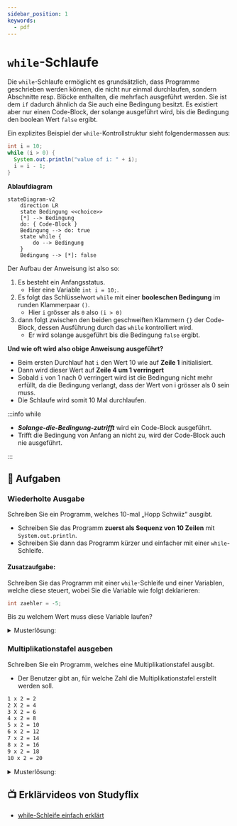 ```yaml
---
sidebar_position: 1
keywords:
  - pdf
---
```


# `while`-Schlaufe

Die `while`-Schlaufe ermöglicht es grundsätzlich, dass Programme geschrieben
werden können, die nicht nur einmal durchlaufen, sondern Abschnitte resp. Blöcke
enthalten, die mehrfach ausgeführt werden. Sie ist dem `if` dadurch ähnlich da
Sie auch eine Bedingung besitzt. Es existiert aber nur einen Code-Block, der
solange ausgeführt wird, bis die Bedingung den boolean Wert `false` ergibt.

Ein explizites Beispiel der `while`-Kontrollstruktur sieht folgendermassen aus:

<div class="grid"><div>

```java title="While Code-Beispiel" showLineNumbers
int i = 10;
while (i > 0) {
  System.out.println("value of i: " + i);
  i = i - 1;
}
```

</div><div>

**Ablaufdiagram**

```mermaid
stateDiagram-v2
    direction LR
    state Bedingung <<choice>>
    [*] --> Bedingung
    do: { Code-Block }
    Bedingung --> do: true
    state while {
        do --> Bedingung
    }
    Bedingung --> [*]: false
```

</div></div>

Der Aufbau der Anweisung ist also so:

1. Es besteht ein Anfangsstatus.
   - Hier eine Variable `int i = 10;`.
2. Es folgt das Schlüsselwort `while` mit einer **booleschen Bedingung** im
   runden Klammerpaar `()`.
   - Hier `i` grösser als `0` also `(i > 0)`
3. dann folgt zwischen den beiden geschweiften Klammern `{}` der Code- Block,
   dessen Ausführung durch das `while` kontrolliert wird.
   - Er wird solange ausgeführt bis die Bedingung `false` ergibt.

**Und wie oft wird also obige Anweisung ausgeführt?**

- Beim ersten Durchlauf hat `i` den Wert 10 wie auf **Zeile 1** initialisiert.
- Dann wird dieser Wert auf **Zeile 4 um 1 verringert**
- Sobald `i` von 1 nach 0 verringert wird ist die Bedingung nicht mehr erfüllt,
  da die Bedingung verlangt, dass der Wert von i grösser als 0 sein muss.
- Die Schlaufe wird somit 10 Mal durchlaufen.

:::info while

- **_Solange-die-Bedingung-zutrifft_** wird ein Code-Block ausgeführt.
- Trifft die Bedingung von Anfang an nicht zu, wird der Code-Block auch nie
  ausgeführt.

:::

## :pencil: Aufgaben

### Wiederholte Ausgabe

Schreiben Sie ein Programm, welches 10-mal „Hopp Schwiiz“ ausgibt.

- Schreiben Sie das Programm **zuerst als Sequenz von 10 Zeilen** mit
  `System.out.println`.
- Schreiben Sie dann das Programm kürzer und einfacher mit einer
  `while`-Schleife.

#### Zusatzaufgabe:

Schreiben Sie das Programm mit einer `while`-Schleife und einer Variablen,
welche diese steuert, wobei Sie die Variable wie folgt deklarieren:

```java
int zaehler = -5;
```

Bis zu welchem Wert muss diese Variable laufen?

<details><summary>Musterlösung:</summary>

```java title="AASwitzerland.java"
public class AASwitzerland {

	public static void main(String[] args) {
		// 10 mal die gleiche Zeile
		System.out.println("Hopp Schwiiz");
		System.out.println("Hopp Schwiiz");
		System.out.println("Hopp Schwiiz");
		System.out.println("Hopp Schwiiz");
		System.out.println("Hopp Schwiiz");
		System.out.println("Hopp Schwiiz");
		System.out.println("Hopp Schwiiz");
		System.out.println("Hopp Schwiiz");
		System.out.println("Hopp Schwiiz");
		System.out.println("Hopp Schwiiz");

		System.out.println("---------------------------------");

		// mit einer while-Schleife
		int x = 0;
		while (x < 10) {
			System.out.println(x + " Hopp Schwiiz");
			x = x + 1;	// ein kürzere Formulierung, um die Variable um eins zu erhöhen, wäre  x++;
		}

		System.out.println("---------------------------------");

		// mit einer while-Schleife, aber wir beginnen bei -5
		int i = -5;
		while (i < 5) {
			System.out.println(i + " Hopp Schwiiz");
			i = i + 1;
		}
	}
}
```

</details>

### Multiplikationstafel ausgeben

Schreiben Sie ein Programm, welches eine Multiplikationstafel ausgibt.

- Der Benutzer gibt an, für welche Zahl die Multiplikationstafel erstellt werden
  soll.

```bash title="Folgende Ausgabe ist erwünscht, falls der Benutzer z.B. 2 eingibt:"
1 x 2 = 2
2 X 2 = 4
3 X 2 = 6
4 x 2 = 8
5 x 2 = 10
6 x 2 = 12
7 x 2 = 14
8 x 2 = 16
9 x 2 = 18
10 x 2 = 20
```

<details><summary>Musterlösung:</summary>

```java title="ABMultiplication.java"
import mytools.StdInput;

public class ABMultiplication {

	public static void main(String[] args) {
		System.out.print("Zahl fuer die Multiplikationstabelle: ");
		int number = StdInput.readInt();

		int ergebnis;
		int i = 1;
		while(i <= 10) {
			ergebnis = i * number;
			System.out.println(i + " * " + number + " = " + ergebnis);
			i = i + 1;
		}
	}

}
```

</details>

## :tv: Erklärvideos von Studyflix

- [while-Schleife einfach erklärt](https://studyflix.de/informatik/while-schleife-224)
